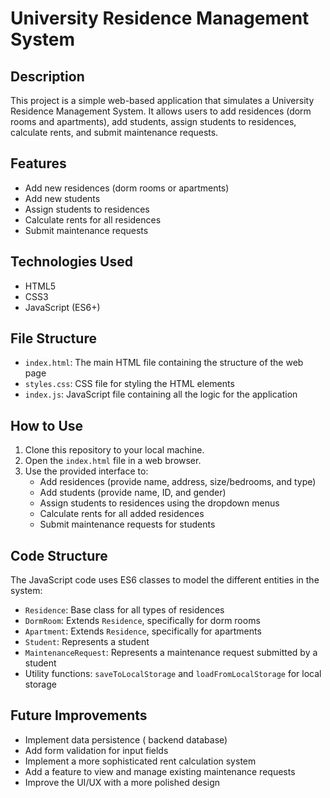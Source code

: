 # University Residence Management System

## Description
This project is a simple web-based application that simulates a University Residence Management System. It allows users to add residences (dorm rooms and apartments), add students, assign students to residences, calculate rents, and submit maintenance requests.

## Features
- Add new residences (dorm rooms or apartments)
- Add new students
- Assign students to residences
- Calculate rents for all residences
- Submit maintenance requests

## Technologies Used
- HTML5
- CSS3
- JavaScript (ES6+)

## File Structure
- `index.html`: The main HTML file containing the structure of the web page
- `styles.css`: CSS file for styling the HTML elements
- `index.js`: JavaScript file containing all the logic for the application

## How to Use
1. Clone this repository to your local machine.
2. Open the `index.html` file in a web browser.
3. Use the provided interface to:
   - Add residences (provide name, address, size/bedrooms, and type)
   - Add students (provide name, ID, and gender)
   - Assign students to residences using the dropdown menus
   - Calculate rents for all added residences
   - Submit maintenance requests for students

## Code Structure
The JavaScript code uses ES6 classes to model the different entities in the system:
- `Residence`: Base class for all types of residences
- `DormRoom`: Extends `Residence`, specifically for dorm rooms
- `Apartment`: Extends `Residence`, specifically for apartments
- `Student`: Represents a student
- `MaintenanceRequest`: Represents a maintenance request submitted by a student
-  Utility functions: `saveToLocalStorage` and `loadFromLocalStorage` for local storage

## Future Improvements
- Implement data persistence ( backend database)
- Add form validation for input fields
- Implement a more sophisticated rent calculation system
- Add a feature to view and manage existing maintenance requests
- Improve the UI/UX with a more polished design